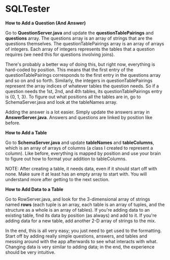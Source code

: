SQLTester
=========

<b>How to Add a Question (And Answer)</b>

Go to <b>QuestionServer.java</b> and update the <b>questionTablePairings</b> and <b>questions</b> array. The questions array is an array of strings that are the questions themselves. The questionTablePairings array is an array of arrays of integers. Each array of integers represents the tables that a question requires (we need this for questions involving joins).

There's probably a better way of doing this, but right now, everything is hard-coded by position. This means that the first entry of the questionTablePairings corresponds to the first entry in the questions array and so on and so forth. Similarly, the integers in questionTablePairings represent the array indices of whatever tables the question needs. So if a question needs the 1st, 2nd, and 4th tables, its questionTablePairings entry is  {0, 1, 3}. To figure out what positions all the tables are in, go to SchemaServer.java and look at the tableNames array.

Adding the answer is a lot easier. Simply update the answers array in <b>AnswerServer.java</b>. Answers and questions are linked by position like before.

<b>How to Add a Table</b>

Go to <b>SchemaServer.java</b> and update <b>tableNames</b> and <b>tableColumns</b>, which is an array of arrays of columns (a class I created to represent a column). Like before, everything is mapped by position and use your brain to figure out how to format your addition to tableColumns. 

NOTE: After creating a table, it needs data, even if it should start off with none. Make sure it at least has an empty array to start with. You will understand more after getting to the next section.

<b>How to Add Data to a Table</b>

Go to </b>RowServer.java, and look for the 3-dimensional array of strings named <b>rows</b> (each tuple is an array, each table is an array of tuples, and the structure as a whole is an array of tables). If you're adding data to an existing table, find its data by position (as always) and add to it. If you're adding data for a new table, add another 2-D array of strings to the mix.

In the end, this is all very easy; you just need to get used to the formatting. Start off by adding really simple questions, answers, and tables and messing around with the app afterwards to see what interacts with what. Changing data is very similar to adding data; in the end, the experience should be very intuitive.
